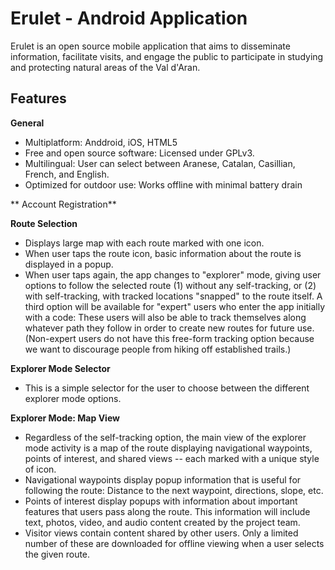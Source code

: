 Erulet - Android Application
===========================

Erulet is an open source mobile application that aims to disseminate information, facilitate visits, and engage the public to participate in studying and protecting natural areas of the Val d'Aran.

Features
-----------------

**General**

* Multiplatform: Anddroid, iOS, HTML5
* Free and open source software: Licensed under GPLv3.
* Multilingual: User can select between Aranese, Catalan, Casillian, French, and English.
* Optimized for outdoor use: Works offline with minimal battery drain

** Account Registration**

**Route Selection**

* Displays large map with each route marked with one icon.
* When user taps the route icon, basic information about the route is displayed in a popup.
* When user taps again, the app changes to "explorer" mode, giving user options to follow the selected route (1) without any self-tracking, or (2) with self-tracking, with tracked locations "snapped" to the route itself. A third option will be available for "expert" users who enter the app initially with a code: These users will also be able to track themselves along whatever path they follow in order to create new routes for future use. (Non-expert users do not have this free-form tracking option because we want to discourage people from hiking off established trails.)
 
**Explorer Mode Selector**

* This is a simple selector for the user to choose between the different explorer mode options.

**Explorer Mode: Map View**

* Regardless of the self-tracking option, the main view of the explorer mode activity is a map of the route displaying navigational waypoints, points of interest, and shared views -- each marked with a unique style of icon.
* Navigational waypoints display popup information that is useful for following the route: Distance to the next waypoint, directions, slope, etc.
* Points of interest display popups with information about important features that users pass along the route. This information will include text, photos, video, and audio content created by the project team.
* Visitor views contain content shared by other users. Only a limited number of these are downloaded for offline viewing when a user selects the given route.



